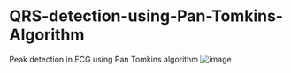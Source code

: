 # QRS-detection-using-Pan-Tomkins-Algorithm

Peak detection in ECG using Pan Tomkins algorithm
![image](https://github.com/hbumjj/QRS-detection-using-Pan-Tomkins-Algorithm/assets/95017140/3c92d843-bb52-44ee-841e-e675c6b3a21d)

